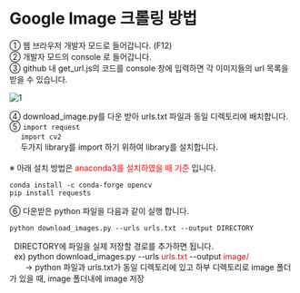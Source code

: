 # Google Image 크롤링 방법 #

① 웹 브라우저 개발자 모드로 들어갑니다. (F12) </br>
② 개발자 모드의 console 로 들어갑니다. </br>
③ github 내 get_url.js의 코드를 console 창에 입력하면 각 이미지들의 url 목록을 받을 수 있습니다. </br>

![1](https://i.imgur.com/aZLlZqw.png)

④ download_image.py를 다운 받아 urls.txt 파일과 동일 디렉토리에 배치합니다. </br>
⑤   `import request` </br>
&nbsp;&nbsp;&nbsp;&nbsp;&nbsp;`import cv2` </br>
&nbsp;&nbsp;&nbsp;&nbsp;&nbsp;두가지 library를 import 하기 위하여 library를 설치합니다. </br></br>
※ 아래 설치 방법은 <span style="color:red">anaconda3를 설치하였을 때 기준</span> 입니다.

    conda install -c conda-forge opencv 
    pip install requests

⑥ 다운받은 python 파일을 다음과 같이 실행 합니다.</br>

    python download_images.py --urls urls.txt --output DIRECTORY

&nbsp;&nbsp;DIRECTORY에 파일을 실제 저장할 경로를 추가하면 됩니다.</br>
&nbsp;&nbsp;ex) python download_images.py --urls <span style="color:red">urls.txt</span> --output <span style="color:red">image/</span></br>
&nbsp;&nbsp;&nbsp;&nbsp;&nbsp;&nbsp;&nbsp;→ python 파일과 urls.txt가 동일 디렉토리에 있고 하부 디렉토리로 image 폴더가 있을 때, image 폴더내에 image 저장